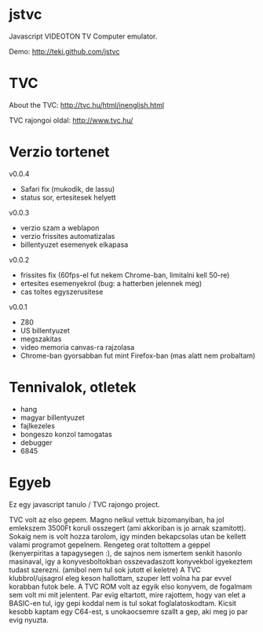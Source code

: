 # jstvc

Javascript VIDEOTON TV Computer emulator.

Demo: http://teki.github.com/jstvc

# TVC

About the TVC: http://tvc.hu/html/inenglish.html

TVC rajongoi oldal: http://www.tvc.hu/

# Verzio tortenet

v0.0.4

 * Safari fix (mukodik, de lassu)
 * status sor, ertesitesek helyett

v0.0.3

 * verzio szam a weblapon
 * verzio frissites automatizalas
 * billentyuzet esemenyek elkapasa

v0.0.2

 * frissites fix (60fps-el fut nekem Chrome-ban, limitalni kell 50-re)
 * ertesites esemenyekrol (bug: a hatterben jelennek meg)
 * cas toltes egyszerusitese

v0.0.1

* Z80
* US billentyuzet
* megszakitas
* video memoria canvas-ra rajzolasa
* Chrome-ban gyorsabban fut mint Firefox-ban (mas alatt nem probaltam)


# Tennivalok, otletek

* hang
* magyar billentyuzet
* fajlkezeles
* bongeszo konzol tamogatas
* debugger
* 6845


# Egyeb

Ez egy javascript tanulo / TVC rajongo project.

TVC volt az elso gepem. Magno nelkul vettuk bizomanyiban, ha jol
emlekszem 3500Ft koruli osszegert (ami akkoriban is jo arnak szamitott).
Sokaig nem is volt hozza tarolom, igy minden bekapcsolas utan be kellett
valami programot gepelnem. Rengeteg orat toltottem a geppel (kenyerpiritas
a tapagysegen :), de sajnos nem ismertem senkit hasonlo masinaval,
igy a konyvesboltokban osszevadaszott konyvekbol igyekeztem tudast szerezni.
(amibol nem tul sok jutott el keletre)
A TVC klubbrol/ujsagrol eleg keson hallottam, szuper lett volna ha par
evvel korabban futok bele.
A TVC ROM volt az egyik elso konyvem, de fogalmam sem volt mi mit jelentent.
Par evig eltartott, mire rajottem, hogy van elet a
BASIC-en tul, igy gepi koddal nem is tul sokat foglalatoskodtam. Kicsit
kesobb kaptam egy C64-est, s unokaocsemre szallt a gep, aki meg jo par evig
nyuzta.

